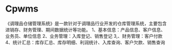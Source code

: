 # Cpwms
 《调理品仓储管理系统》是一款针对于调理品行业开发的仓库管理系统，主要包含进销存、财务管理、期间数据统计等功能。 1、基本信息：产品信息、客户信息、业务员、单位信息 2、业务管理：入库登记、销售登记 3,、财务管理：客户付款 4、统计汇总：库存汇总、库存明细、利润统计、入库查询、客户欠款、销售查询
